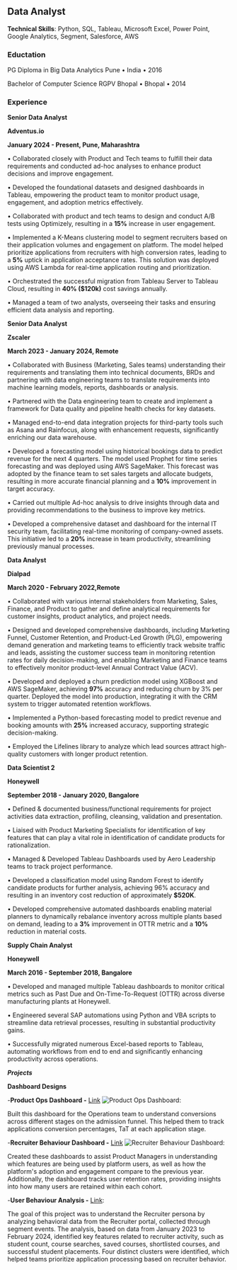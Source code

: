 ## Data Analyst
**Technical Skills**: Python, SQL, Tableau, Microsoft Excel, Power Point, Google Analytics, Segment, Salesforce, AWS

### Eductation
PG Diploma in Big Data Analytics
Pune • India • 2016

Bachelor of Computer Science
RGPV Bhopal • Bhopal • 2014

### Experience

**Senior Data Analyst**

**Adventus.io**                                                                           

**January 2024 - Present, Pune, Maharashtra**

• Collaborated closely with Product and Tech teams to fulfill their data requirements and conducted ad-hoc analyses to enhance product decisions and improve engagement.

• Developed the foundational datasets and designed dashboards in Tableau, empowering the product team to monitor product usage, engagement, and adoption metrics effectively.

• Collaborated with product and tech teams to design and conduct A/B tests using Optimizely, resulting in a **15%** increase in user engagement.

• Implemented a K-Means clustering model to segment recruiters based on their application volumes and engagement on platform. The model helped prioritize applications from recruiters with high conversion rates, leading to a **5%** uptick in application acceptance rates. This solution was deployed using AWS Lambda for real-time application routing and prioritization.

• Orchestrated the successful migration from Tableau Server to Tableau Cloud, resulting in **40% ($120k)** cost savings annually.

• Managed a team of two analysts, overseeing their tasks and ensuring efficient data analysis and reporting.

**Senior Data Analyst**

**Zscaler**                                                                                      

**March 2023 - January 2024, Remote**

• Collaborated with Business (Marketing, Sales teams) understanding their requirements and translating them into technical documents, BRDs and partnering with data engineering teams to translate requirements into machine learning models, reports, dashboards or analysis.

• Partnered with the Data engineering team to create and implement a framework for Data quality and pipeline health checks for key datasets.

• Managed end-to-end data integration projects for third-party tools such as Asana and Rainfocus, along with enhancement requests, significantly enriching our data warehouse.

• Developed a forecasting model using historical bookings data to predict revenue for the next 4 quarters. The model used Prophet for time series forecasting and was deployed using AWS SageMaker. This forecast was adopted by the finance team to set sales targets and allocate budgets, resulting in more accurate financial planning and a **10%** improvement in target accuracy.

• Carried out multiple Ad-hoc analysis to drive insights through data and providing recommendations to the business to improve key metrics.

• Developed a comprehensive dataset and dashboard for the internal IT security team, facilitating real-time monitoring of company-owned assets. This initiative led to a **20%** increase in team productivity, streamlining previously manual processes.

**Data Analyst**

**Dialpad**                                                                                          

**March 2020 - February 2022,Remote**

• Collaborated with various internal stakeholders from Marketing, Sales, Finance, and Product to gather and define analytical requirements for customer insights, product analytics, and project needs.

• Designed and developed comprehensive dashboards, including Marketing Funnel, Customer Retention, and Product-Led Growth (PLG), empowering demand generation and marketing teams to efficiently track website traffic and leads, assisting the customer success team in monitoring retention rates for daily decision-making, and enabling Marketing and Finance teams to effectively monitor product-level Annual Contract Value (ACV).

• Developed and deployed a churn prediction model using XGBoost and AWS SageMaker, achieving **97%** accuracy and reducing churn by 3% per quarter. Deployed the model into production, integrating it with the CRM system to trigger automated retention workflows.

• Implemented a Python-based forecasting model to predict revenue and booking amounts with **25%** increased accuracy, supporting strategic decision-making.

• Employed the Lifelines library to analyze which lead sources attract high-quality customers with longer product retention.

**Data Scientist 2**

**Honeywell**

**September 2018 - January 2020, Bangalore**

• Defined & documented business/functional requirements for project activities data extraction, profiling, cleansing, validation and presentation.

• Liaised with Product Marketing Specialists for identification of key features that can play a vital role in identification of candidate products for rationalization.

• Managed & Developed Tableau Dashboards used by Aero Leadership teams to track project performance.

• Developed a classification model using Random Forest to identify candidate products for further analysis, achieving 96% accuracy and resulting in an inventory cost reduction of approximately **$520K**.

• Developed comprehensive automated dashboards enabling material planners to dynamically rebalance inventory across multiple plants based on demand, leading to a **3%** improvement in OTTR metric and a **10%** reduction in material costs.


**Supply Chain Analyst**

**Honeywell**

**March 2016 - September 2018, Bangalore**

• Developed and managed multiple Tableau dashboards to monitor critical metrics such as Past Due and On-Time-To-Request (OTTR) across diverse manufacturing plants at Honeywell.

• Engineered several SAP automations using Python and VBA scripts to streamline data retrieval processes, resulting in substantial productivity gains.

• Successfully migrated numerous Excel-based reports to Tableau, automating workflows from end to end and significantly enhancing productivity across operations.


***Projects***

**Dashboard Designs**
  
-**Product Ops Dashboard -** [Link](https://public.tableau.com/app/profile/salil6731/viz/ProductOpsDashboard/Analysis?publish=yes)
![Product Ops Dashboard](assets/Product_Ops.png):

Built this dashboard for the Operations team to understand conversions across different stages on the admission funnel. This helped them to track applications conversion percentages, TaT at each application stage.


-**Recruiter Behaviour Dashboard -** [Link](https://public.tableau.com/app/profile/salil6731/viz/RecruiterPortalProductMetrics/Analysis?publish=yes)
![Recruiter Behaviour Dashboard](assets/Recruiter_Behaviour.png):

Created these dashboards to assist Product Managers in understanding which features are being used by platform users, as well as how the platform's adoption and engagement compare to the previous year. Additionally, the dashboard tracks user retention rates, providing insights into how many users are retained within each cohort.

-**User Behaviour Analysis -** [Link](assets/Masked_Recruiter_Persona.pdf):

The goal of this project was to understand the Recruiter persona by analyzing behavioral data from the Recruiter portal, collected through segment events. The analysis, based on data from January 2023 to February 2024, identified key features related to recruiter activity, such as student count, course searches, saved courses, shortlisted courses, and successful student placements. Four distinct clusters were identified, which helped teams prioritize application processing based on recruiter behavior.
